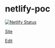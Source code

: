 # netlify-poc

[![Netlify Status](https://api.netlify.com/api/v1/badges/a2a75e5b-38d0-45c5-83c2-2e3f3d1c3ced/deploy-status)](https://app.netlify.com/sites/practical-swirles-0c0e7d/deploys)

[Site](https://wjxhenry.github.io/netlify-poc)

[Edit](https://practical-swirles-0c0e7d.netlify.com/admin)
